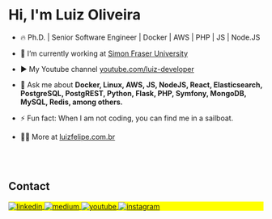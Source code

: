 <h1 align="left">Hi, I'm Luiz Oliveira</h1>

- 🔥 Ph.D. | Senior Software Engineer | Docker | AWS | PHP | JS | Node.JS

- 🔭 I’m currently working at [Simon Fraser University](https://www.sfu.ca/)

- ▶️ My Youtube channel [youtube.com/luiz-developer](https://www.youtube.com/@luiz-developer)

- 💬 Ask me about **Docker, Linux, AWS, JS, NodeJS, React, Elasticsearch, PostgreSQL, PostgREST, Python, Flask, PHP, Symfony, MongoDB, MySQL, Redis, among others.**

- ⚡ Fun fact: When I am not coding, you can find me in a sailboat.

- 👨‍💻 More at [luizfelipe.com.br](https://luizfelipe.com.br/)

<br><br>

## Contact

<p align="left" style="background:yellow">
<a href="https://www.linkedin.com/in/luizsoliveira/" target="_blank">
  <img align="center" src="https://img.shields.io/badge/-luizsoliveira-05122A?style=flat&logo=linkedin" alt="linkedin"/>
</a>
<a href="https://medium.com/@luizfelipe-dev" target="_blank">
  <img align="center" src="https://img.shields.io/badge/-luizfelipedev-05122A?style=flat&logo=medium" alt="medium"/>
</a>
<a href="https://youtube.com/luiz-developer" target="_blank">
 <img align="center" src="https://img.shields.io/badge/-luizdeveloper-05122A?style=flat&logo=youtube" alt="youtube"/>
</a>
<a href="https://instagram.com/luizsoliveira" target="_blank">
 <img align="center" src="https://img.shields.io/badge/-luizsoliveira-05122A?style=flat&logo=instagram" alt="instagram"/>
</a>
</p>

<!--
**luizsoliveira/luizsoliveira** is a ✨ _special_ ✨ repository because its `README.md` (this file) appears on your GitHub profile.

Here are some ideas to get you started:

- 🔭 I’m currently working on ...
- 🌱 I’m currently learning ...
- 👯 I’m looking to collaborate on ...
- 🤔 I’m looking for help with ...
- 💬 Ask me about ...
- 📫 How to reach me: ...
- 😄 Pronouns: ...
- ⚡ Fun fact: ...
-->
